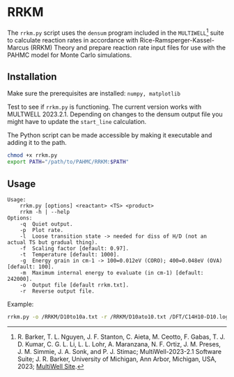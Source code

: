 # RRKM

The `rrkm.py` script uses the `densum` program included in the `MULTIWELL`[^1] suite to calculate reaction rates in accordance with Rice-Ramsperger-Kassel-Marcus (RRKM) Theory and prepare reaction rate input files for use with the PAHMC model for Monte Carlo simulations.

[^1]: R. Barker, T. L. Nguyen, J. F. Stanton, C. Aieta, M. Ceotto, F. Gabas, T. J. D. Kumar, C. G. L. Li, L. L. Lohr, A. Maranzana, N. F. Ortiz, J. M. Preses, J. M. Simmie, J. A. Sonk, and P. J. Stimac; MultiWell-2023-2.1 Software Suite; J. R. Barker, University of Michigan, Ann Arbor, Michigan, USA, 2023; [MultiWell Site](https://multiwell.engin.umich.edu/).

## Installation

Make sure the prerequisites are installed: `numpy, matplotlib`

Test to see if `rrkm.py` is functioning. The current version works with MULTWELL 2023.2.1. Depending on changes to the densum output file you might have to update the `start_line` calculation.

The Python script can be made accessible by making it executable and adding it to the path.

```bash
chmod +x rrkm.py
export PATH="/path/to/PAHMC/RRKM:$PATH"
```

## Usage

```docs
Usage:
    rrkm.py [options] <reactant> <TS> <product>
    rrkm -h | --help
Options:
    -q  Quiet output.
    -p  Plot rate.
    -l  Loose transition state -> needed for diss of H/D (not an actual TS but gradual thing).
    -f  Scaling factor [default: 0.97].
    -t  Temperature [default: 1000].
    -g  Energy grain in cm-1 -> 100=0.012eV (CORO); 400=0.048eV (OVA) [default: 100].
    -m  Maximum internal energy to evaluate (in cm-1) [default: 242000].
    -o  Output file [default rrkm.txt].
    -r  Reverse output file.
```

Example:

```bash
rrkm.py -o /RRKM/D10to10a.txt -r /RRKM/D10ato10.txt /DFT/C14H10-D10.log /DFT/C14H10-TS-D10toD10a.log /DFT/C14H10-D10a.log
```
